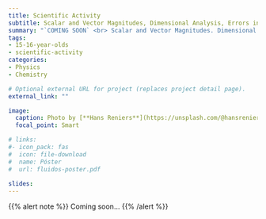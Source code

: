 ```yaml
---
title: Scientific Activity
subtitle: Scalar and Vector Magnitudes, Dimensional Analysis, Errors in Measurement and Expression of Results
summary: "`COMING SOON` <br> Scalar and Vector Magnitudes. Dimensional Analysis. Errors in Measurement. Expression of Results."
tags:
- 15-16-year-olds
- scientific-activity
categories:
- Physics
- Chemistry

# Optional external URL for project (replaces project detail page).
external_link: ""

image:
  caption: Photo by [**Hans Reniers**](https://unsplash.com/@hansreniers) on [Unsplash](https://unsplash.com)
  focal_point: Smart

# links:
#- icon_pack: fas
#  icon: file-download
#  name: Póster
#  url: fluidos-poster.pdf
  
slides: 
---
```


{{% alert note %}}
Coming soon...
{{% /alert %}}